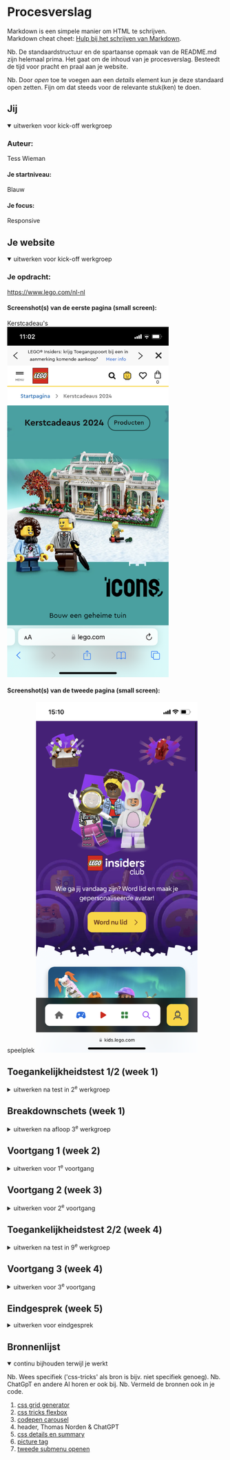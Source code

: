 # Procesverslag
Markdown is een simpele manier om HTML te schrijven.  
Markdown cheat cheet: [Hulp bij het schrijven van Markdown](https://github.com/adam-p/markdown-here/wiki/Markdown-Cheatsheet).

Nb. De standaardstructuur en de spartaanse opmaak van de README.md zijn helemaal prima. Het gaat om de inhoud van je procesverslag. Besteedt de tijd voor pracht en praal aan je website.

Nb. Door *open* toe te voegen aan een *details* element kun je deze standaard open zetten. Fijn om dat steeds voor de relevante stuk(ken) te doen.





## Jij

<details open>
  <summary>uitwerken voor kick-off werkgroep</summary>

  ### Auteur:
  Tess Wieman

  #### Je startniveau:
  Blauw

  #### Je focus:
  Responsive
 
</details>





## Je website

<details open>
  <summary>uitwerken voor kick-off werkgroep</summary>

  ### Je opdracht:
  https://www.lego.com/nl-nl 

  #### Screenshot(s) van de eerste pagina (small screen):
  Kerstcadeau's   
  <img src="readme-images/IMG_8512.PNG" width="375px" alt="Kerstcadeau's pagina">

  #### Screenshot(s) van de tweede pagina (small screen): 
  speelplek
  <img src="readme-images/IMG_8532.PNG" width="375px" alt="Speelplek pagina">
 
</details>



## Toegankelijkheidstest 1/2 (week 1)

<details>
  <summary>uitwerken na test in 2<sup>e</sup> werkgroep</summary>

  ### Bevindingen na de screenreader test
  - Lijst met je bevindingen die in de test naar voren kwamen:
  - De screenreader hapert heel snel als je naar een andere pagina toe gaat.
  - Engelse namen worden verkeert uitgesproken zoals: "idea". 
  - Het sprak heel snel, maar ik kwam erachter dat dit aangepast kan worden. 
  - De navigatie menu klapt niet open.
  - Sommige afbeeldingen of knoppen hebben onduidelijke namen.
  - Het toetsenbord geeft wel geluidjes als een opdracht daarmee is gedaan als feedback.

  ### Oplossingen
  - Kleurcontrast groot maken voor kleurenblinden.
  - Correcte namen aan tags geven, zodat deze goed voorgelezen worden en te snappen zijn.
  - Aria hidden = "true; gebruiken als onderdelen niet voorgezelen hoeven door de screenreader.
  - Zo veelmogelijk Nederlandse woorden gebruiken behalve bij namen (bijv: "Star Wars"). 
  - Ondertiteling bij video's plaatsen.

  ### Bevindingen WCAG checklist
  Content 
  - De website gebruikt duidelijke taal en vermijd stijlfiguren, idiomen en ingewikkelde metaforen. Maar Engelse woorden worden niet goed uitgesproken.
  - De inhoud van knoppen, links en fomrulieren, hebben een unieke en duidelijke beschrijvingen.

  Global code 
  - De HTML code is vrijwel gevalideert, echter zijn er wel een aantal errors. 
  - ??? Gebruik een lang attribuut voor het html-element.
  - Elke pagina heeft zijn eigen unieke titel.
  - ??? Zorg ervoor dat de viewport-zoom niet is uitgeschakeld.

  Keyboard
  - Er is een zichtbare focusstijl voor interactieve elementen waarnaar wordt genavigeerd (tab en shift + tab) via toetsenbord invoer. Maar soms loopt deze vast nadat er is genavigeerd vooral als er naar een volgende pagina wordt genavigeerd.
  - De focusvolgorde van het toetsenbord komt overeen met de visuele lay-out.
  
  Mobile and touch
  - ??? Controleer of de site in elke richting kan worden gedraaid.
  - ??? Horizontaal scrollen verwijderen.
  - Knoppen en linkpictogrammen kunnen gemakkelijk worden geactiveerd.
  - Er is voldoende ruitme tussen interactieve items om een scrolgebied te creëen.

  Headings
  - Er worden kopelementen gebruikt om inhoud te introduceren.
  - Er wordt één h1 tag gebruikt op een pagina.
  - Kopelementen worden in een logische volgorde geschreven.
  - Kopniveaus worden niet overgeslagen.

  Lists
  - Er worden listelementen gebruikt voor lijstinhoud.
  
  Images
  - Niet alle images hebben een alt atribute. 
  - Decoratieve plaatsen hebben geen alt atribute.
  - ??? Bied een tekstalternatief voor complexe afbeeldingen zoals diagrammen, grafieken en kaarten.
  - Afbeeldingen die tekst bevatten, hebben een alt-beschrijving. Deze is soms niet heel concreet.

  Media
  - Video's worden wel automatisch afgespeeld.
  - Alle media kan in ieder geval met de muis worden gepauzeerd, maar met de toetsenbord is het mij nog niet gelukt (het kan kloppen dat ik niet de goede combinatie weet op mijn toetsenbord om dat met een screenreader te kunnen doen).
  - Er zijn geen ondertitels aanwezig bij video's.
  - Audio transcripties zijn niet aanwezig. 

  Controls
  - Er worden a elementen gebruikt voor links.
  - Links zijn herkenbaar als links.
  - ??? Zorg ervoor dat de besturingselementen de status :focus hebben.
  - Er worden button elementen gebruikt voor buttons.
  - ??? Zorg voor een skip-link en zorg ervoor dat deze zichtbaar is wanneer de focus ligt.
  - Links die in een nieuwe tablad of venster worden geopend worden geïdentiviseerd.

  Appearance
  - De donkere modus wordt niet ondersteund.
  - Hoge-contrast modus wordt ondersteund.
  - ??? Vergroot de tekstgrootte naar 200%.
  - Kleur is niet de enige manier waarop informatie wordt overgebracht.
  
  Animation 
  - Animaties zijn subtiel op de website.
  - Er is geen mechanisme om achtergrond video te pauzeren.
  - ??? Zorg ervoor dat alle animaties voldoen aan de mediaquery 'Voorkeur voor verminderde beweging'.
  
  Color contrast
  - Alle teksten hebben een normaal formaat.
  - Alle teksten hebben een contrast.
  - Alle icoons hebben een contrast.
  - ??? Controleer tekst die afbeeldingen of video overlapt.
  - ??? Controleer aangepaste ::selectiekleuren.
</details>



## Breakdownschets (week 1)

<details>
  <summary>uitwerken na afloop 3<sup>e</sup> werkgroep</summary>

  ### Breakdown schets, kerstcadeaus: 
  <img src="readme-images/breakdown-kerstcadeaus.png" width="375px" alt="breakdown schets van de pagina: kerstcadeaus">

  ### Breakdown schets, speelplek: 
  <img src="readme-images/breakdown-speelplek.png" width="375px" alt="breakdown schets van de pagina: speelplek">

</details>





## Voortgang 1 (week 2)

<details>
  <summary>uitwerken voor 1<sup>e</sup> voortgang</summary>

  ### Stand van zaken
  hier dit ging goed & dit was lastig (neem ook screenshots op van delen van je website en code)


  ### Agenda voor meeting
  samen met je groepje opstellen

  | student 1 Tess                                                           | student 2          | student 3    | student 4        |
  | ---                                                                      | ---                | ---          | ---              |
  | Moet ik onder plaatjes een p of een h gebruiken?                         | en dit             | en ik dit    | en dan ik dat    |
  | Als het scherm groter wordt verandere mijn plaatjes, hoe doe ik dit?     | dit als er tijd is | nog een punt | dit wil ik zeker |
  | Waarneer gebruik je een descendant in CSS?                               | ...                | ...          | ...              |


  ### Verslag van meeting
  hier na afloop snel de uitkomsten van de meeting vastleggen

  - Ik moet opnieuw mijn breakdown schets maken, want in Miro kan deze niet als image in hoge kwaliteit worden gemaakt. Ik kreeg als tip om het in Figma te doen. 
  - Voor icoontjes moet ik ::before gebruiken in plaats van een img tag, want zo wordt het toegankelijker. Maar later kreeg ik als opmerking van de docent Ivo dat ik ook een alt tag of een aria-label kan doen, want zo worden de icoontjes ook voorgelzen met de screenreader. 
  - De button die in een article stonden moesten veranderd worden naar een div. 
  - P in de section exclusieve veranderen naar een H tag.
  - Als ik een img wil veranderen van source omdat mijn pagina groter wordt moet ik in de html de media tag gebruiken.
  - MDN is een goede website!

</details>





## Voortgang 2 (week 3)

<details>
  <summary>uitwerken voor 2<sup>e</sup> voortgang</summary>

  ### Stand van zaken
  hier dit ging goed & dit was lastig (neem ook screenshots op van delen van je website en code)


  ### Agenda voor meeting
  samen met je groepje opstellen

  | student 1 Tess                                                                   | student 2          | student 3    | student 4        |
  | ---                                                                              | ---                | ---          | ---              |
  | Wanneer gebruik je een div en wanneer een article?                               | en dit             | en ik dit    | en dan ik dat    |
  | Wat is er mis met mijn hambugermenu dat het niet werkt?                          | dit als er tijd is | nog een punt | dit wil ik zeker |
  | Hoe orden ik een lijstje van mijn hamburger menu in nog een aantal lijstjes?     | ...                | ...          | ...              |
  | Hoe maak in een carousel van de artikelen?                                       | ...                | ...          | ...              |
  | Hoe maak in de afstand in een grid-template kleiner?                             | ...                | ...          | ...              |
  | Waarom wordt de class "icons" in de image tag opgegeven moment niet pasbaar?     | ...                | ...          | ...              |
  | Bij mijn volgende pagina (speelplek) maak ik ook sections, hoe moet ik deze dan naar css linken nu op mijn eerste pagina (kerstcadeaus) noem ik de section met de :nth-of-type    | ...                | ...          | ...              |


  ### Verslag van meeting
  hier na afloop snel de uitkomsten van de meeting vastleggen

  - Input type is email gebruiken in plaats van text.
  - :user-invalid gebruiken om de email gevlideerd of niet gevalideert checken in CSS.
  - Kies of je een class of nth-of-type gebruikt voor CSS 
  - In een lijst een lijstje maken voor de menu. Je moet een paar maken 2-3, maar je hoeft niet alles te doen. 
  - Winkelwagen veranderen naar een a tag 
  - Artikelen ordening veranderen zodat het logisch is voor een screenreader
  - regel 120 article veranderen naar div
  - HREF naar # veranderen 
  - Plaatjes veranderen naar procenten 

</details>





## Toegankelijkheidstest 2/2 (week 4)

<details>
  <summary>uitwerken na test in 9<sup>e</sup> werkgroep</summary>

  ### Bevindingen
  Lijst met je bevindingen die in de test naar voren kwamen (geef ook aan wat er verbeterd is):

</details>





## Voortgang 3 (week 4)

<details>
  <summary>uitwerken voor 3<sup>e</sup> voortgang</summary>

  ### Stand van zaken
  hier dit ging goed & dit was lastig (neem ook screenshots op van delen van je website en code)


  ### Agenda voor meeting
  samen met je groepje opstellen

  | student 1 Tess                                                             | student 2          | student 3    | student 4        |
  | ---                                                                        | ---                | ---          | ---              |
  | De artikelen section wil niet correct responsive hoe verbeter ik dit?      | en dit             | en ik dit    | en dan ik dat    |
  | Hoe maak je een pop-up?                                                    | dit als er tijd is | nog een punt | dit wil ik zeker |
  | Hoe kan ik de video van de Speelplek pagina in mijn document zetten?       | ...                | ...          | ...              |
  | De afbeelding banner met de kat is op mobiel ingezoomd en op laptop zijn normale grootte, hoe zoom ik een afbeelding in?                                                                          | ...                | ...          | ...              |
  | Tips voor de side-slider met positionering (vanaf Home Alone set)?         | ...                | ...          | ...              |
  | Hoe selecteer in mijn css media query de footer ul li?                     | ...                | ...          | ...              |
  | Moet ik plaatjes verander van kleur bij dark mode, zo ja hoe?              | ...                | ...          | ...              |  





  ### Verslag van meeting
  hier na afloop snel de uitkomsten van de meeting vastleggen

  - Pagina id geven (in de main of body), zodat de css makkelijk in één te doen.
  - Media screen and (minmax ..px) {} is in principe niet nodig maar maakt dat printen en kleuren mogelijk is. 
  - Video zit in de source van de website. Deze downloaden en in mapje zetten.
  - Img width 100% geven in CSS video ook
  - Bij video autpolay muted loop zetten.
  - Tweede javascript maken voor de tweede pagina. 
  - Pop up op dezelfde manier als het het hamburger menu.
  - 10em zetten bij min-width of max-width geven. 
  - Picture gebruiken voor plaatje veranderen bij de katBanner.

</details>





## Eindgesprek (week 5)

<details>
  <summary>uitwerken voor eindgesprek</summary>

  ### Je uitkomst - karakteristiek screenshots:
  <img src="readme-images/dummy-plaatje.jpg" width="375px" alt="uitomst opdracht 1">


  ### Dit ging goed/Heb ik geleerd: 
  Korte omschrijving met plaatjes

  <img src="readme-images/dummy-plaatje.jpg" width="375px" alt="top">


  ### Dit was lastig/Is niet gelukt:
  Korte omschrijving met plaatjes

  <img src="readme-images/dummy-plaatje.jpg" width="375px" alt="bummer">
</details>





## Bronnenlijst

<details open>
  <summary>continu bijhouden terwijl je werkt</summary>

  Nb. Wees specifiek ('css-tricks' als bron is bijv. niet specifiek genoeg). 
  Nb. ChatGpT en andere AI horen er ook bij.
  Nb. Vermeld de bronnen ook in je code.

  1. [css grid generator](https://cssgrid-generator.netlify.app/)
  2. [css tricks flexbox](https://css-tricks.com/snippets/css/a-guide-to-flexbox/)
  3. [codepen carousel ](https://codepen.io/shooft/pen/ZEpXmrg)
  4. header, Thomas Norden & ChatGPT
  5. [css details en summary](https://www.sitepoint.com/style-html-details-element/)
  6. [picture tag](https://developer.mozilla.org/en-US/docs/Web/HTML/Element/picture)
  7. [tweede submenu openen](https://chatgpt.com/c/6752e90d-10b4-8004-872b-b24a43b9ee54)


</details>